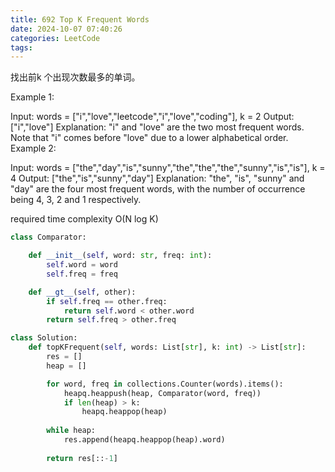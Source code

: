 ```yaml
---
title: 692 Top K Frequent Words
date: 2024-10-07 07:40:26
categories: LeetCode
tags:
---
```

找出前k 个出现次数最多的单词。

Example 1:

Input: words = ["i","love","leetcode","i","love","coding"], k = 2
Output: ["i","love"]
Explanation: "i" and "love" are the two most frequent words.
Note that "i" comes before "love" due to a lower alphabetical order.
Example 2:

Input: words = ["the","day","is","sunny","the","the","the","sunny","is","is"], k = 4
Output: ["the","is","sunny","day"]
Explanation: "the", "is", "sunny" and "day" are the four most frequent words, with the number of occurrence being 4, 3, 2 and 1 respectively.

required time complexity O(N log K)

```python
class Comparator:

    def __init__(self, word: str, freq: int):
        self.word = word
        self.freq = freq

    def __gt__(self, other):
        if self.freq == other.freq:
            return self.word < other.word
        return self.freq > other.freq

class Solution:
    def topKFrequent(self, words: List[str], k: int) -> List[str]:
        res = []
        heap = []

        for word, freq in collections.Counter(words).items():
            heapq.heappush(heap, Comparator(word, freq))
            if len(heap) > k:
                heapq.heappop(heap)
        
        while heap:
            res.append(heapq.heappop(heap).word)
        
        return res[::-1]
```



